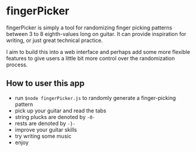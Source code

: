 # fingerPicker
fingerPicker is simply a tool for randomizing finger picking patterns between 3 to 8 eighth-values long on guitar. It can provide inspiration for writing, or just great technical practice.

I aim to build this into a web interface and perhaps add some more flexible features to give users a little bit more control over the randomization process.

## How to user this app

- run `$node fingerPicker.js` to randomly generate a finger-picking pattern
- pick up your guitar and read the tabs
- string plucks are denoted by `-0-`
- rests are denoted by `-}-`
- improve your guitar skills
- try writing some music
- enjoy
